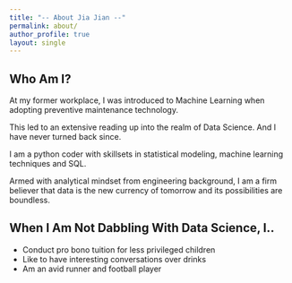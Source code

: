 ```yaml
---
title: "-- About Jia Jian --"
permalink: about/
author_profile: true
layout: single
---
```


## Who Am I?
At my former workplace, I was introduced to Machine Learning when adopting preventive 
maintenance technology.

This led to an extensive reading up into the realm of Data Science. And I have never turned back since.

I am a python coder with skillsets in statistical modeling, machine learning techniques and SQL.

Armed with analytical mindset from engineering background, I am a firm believer that data is the new currency of tomorrow and its possibilities are boundless.


## When I Am Not Dabbling With Data Science, I..
* Conduct pro bono tuition for less privileged children
* Like to have interesting conversations over drinks
* Am an avid runner and football player

